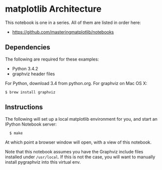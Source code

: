# matplotlib Architecture

This notebook is one in a series. All of them are listed in order here:
 * https://github.com/masteringmatplotlib/notebooks

## Dependencies

The following are required for these examples:

 * Python 3.4.2
 * graphviz header files

For Python, download 3.4 from python.org. For graphviz on Mac OS X:

```
$ brew install graphviz
```

## Instructions

The following will set up a local matplotlib environment for you, and start an
IPython Notebook server:

```bash
  $ make
```

At which point a browser window will open, with a view of this notebook.

Note that this notebook assumes you have the Graphviz include files installed
under ``/usr/local``. If this is not the case, you will want to manually
install pygraphviz into this virtual env.
